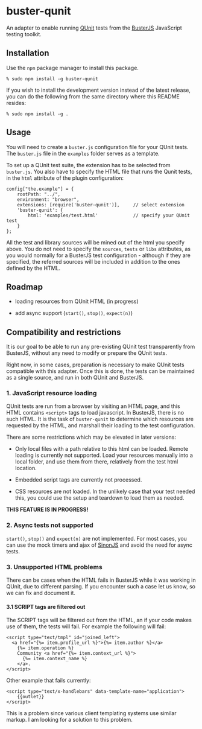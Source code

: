 

# buster-qunit #

An adapter to enable running [QUnit](http://qunitjs.com) tests
from the [BusterJS](http://busterjs.org) JavaScript testing toolkit.

## Installation ##

Use the `npm` package manager to install this package.

    % sudo npm install -g buster-qunit

If you wish to install the development version instead of the latest
release, you can do the following from the same directory where this README 
resides:

    % sudo npm install -g .


## Usage ##

You will need to create a `buster.js` configuration file for
your QUnit tests. The `buster.js` file in the `examples`
folder serves as a template.

To set up a QUnit test suite, the extension has to be selected from
`buster.js`. You also have to specify the HTML file that runs the Qunit
tests, in the `html` attribute of the plugin configuration:

    config["the.example"] = {
        rootPath: "../",
        environment: "browser",
        extensions: [require('buster-qunit')],     // select extension
        'buster-qunit': {
            html: 'examples/test.html'             // specify your QUnit test
        }
    };

All the test and library sources will be mined out of the html you specify 
above. You do not need to specify the `sources`, `tests` or `libs` attributes,
as you would normally for a BusterJS test configuration - although if they are
specified, the referred sources will be included in addition to the ones
defined by the HTML.


## Roadmap ##

- loading resources from QUnit HTML (in progress)

- add async support (`start()`, `stop()`, `expect(n)`)


## Compatibility and restrictions ##

It is our goal to be able to run any pre-existing QUnit test transparently
from BusterJS, without any need to modify or prepare the QUnit tests.

Right now, in some cases, preparation is necessary to make QUnit tests 
compatible with this adapter. Once this is done, the tests can be maintained 
as a single source, and run in both QUnit and BusterJS.


### 1. JavaScript resource loading ###

QUnit tests are run from a browser by visiting an HTML page, and this HTML
contains `<script>` tags to load javascript. In BusterJS, there is no such
HTML. It is the task of `buster-qunit` to determine which resources are 
requested by the HTML, and marshall their loading to the test configuration.

There are some restrictions which may be elevated in later versions:

- Only local files with a path relative to this html can be loaded.
  Remote loading is currently not supported. Load your resources manually into
  a local folder, and use them from there, relatively from the test html
  location.

- Embedded script tags are currently not processed.

- CSS resources are not loaded. In the unlikely case that your test needed
  this, you could use the setup and teardown to load them as needed.

**THIS FEATURE IS IN PROGRESS!**


### 2. Async tests not supported ###

`start()`, `stop()` and `expect(n)` are not implemented. For most cases, you
can use the mock timers and ajax of [SinonJS](http://sinonjs.org) and avoid
the need for async tests.

### 3. Unsupported HTML problems ###

There can be cases when the HTML fails in BusterJS while it was working in
QUnit, due to different parsing. If you encounter such a case let us know,
so we can fix and document it.

#### 3.1 SCRIPT tags are filtered out ####

The SCRIPT tags will be filtered out from the HTML, an if your code makes use
of them, the tests will fail. For example the following will fail:

    <script type="text/tmpl" id="joined_left">
      <a href="{%= item.profile_url %}">{%= item.author %}</a>
        {%= item.operation %}
        Community <a href="{%= item.context_url %}">
          {%= item.context_name %}
        </a>.
    </script>

Other example that fails currently:

    <script type="text/x-handlebars" data-template-name="application">
        {{outlet}}
    </script>

This is a problem since various client templating systems use similar markup.
I am looking for a solution to this problem.
